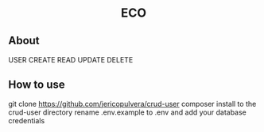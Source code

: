 <p align="center" style="font-size: 24;"><strong>ECO</strong></p>

## About

USER CREATE READ UPDATE DELETE

## How to use

git clone https://github.com/jericopulvera/crud-user
composer install to the crud-user directory
rename .env.example to .env and add your database credentials